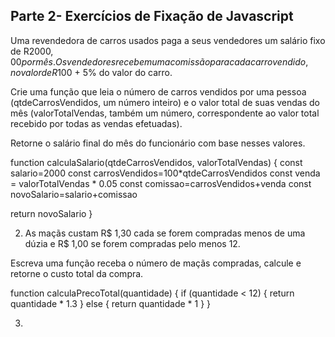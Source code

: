 ## Parte 2- Exercícios de Fixação de Javascript ##

Uma revendedora de carros usados paga a seus vendedores um salário fixo de R$2000,00 por mês. Os vendedores recebem uma comissão para cada carro vendido, no valor de R$100 + 5% do valor do carro.

Crie uma função que leia o número de carros vendidos por uma pessoa (qtdeCarrosVendidos, um número inteiro) e o valor total de suas vendas do mês (valorTotalVendas, também um número, correspondente ao valor total recebido por todas as vendas efetuadas).

Retorne o salário final do mês do funcionário com base nesses valores.


function calculaSalario(qtdeCarrosVendidos, valorTotalVendas) {
 const salario=2000
 const carrosVendidos=100*qtdeCarrosVendidos
 const venda = valorTotalVendas * 0.05
 const comissao=carrosVendidos+venda
 const novoSalario=salario+comissao

  return novoSalario
}


2. As maçãs custam R$ 1,30 cada se forem compradas menos de uma dúzia e R$ 1,00 se forem compradas pelo menos 12.

Escreva uma função receba o número de maçãs compradas, calcule e retorne o custo total da compra.


function calculaPrecoTotal(quantidade) {
	 if (quantidade < 12) {
      return quantidade * 1.3
   } else {
      return quantidade * 1
   }
}

3. 
